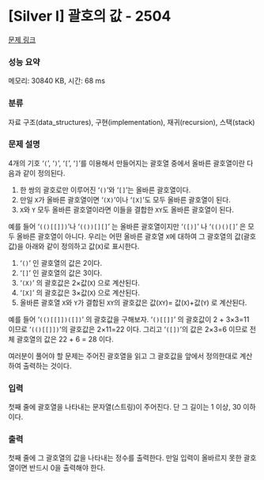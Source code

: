 # [Silver I] 괄호의 값 - 2504 

[문제 링크](https://www.acmicpc.net/problem/2504) 

### 성능 요약

메모리: 30840 KB, 시간: 68 ms

### 분류

자료 구조(data_structures), 구현(implementation), 재귀(recursion), 스택(stack)

### 문제 설명

<p style="user-select: auto;">4개의 기호 ‘<code style="user-select: auto;">(</code>’, ‘<code style="user-select: auto;">)</code>’, ‘<code style="user-select: auto;">[</code>’, ‘<code style="user-select: auto;">]</code>’를 이용해서 만들어지는 괄호열 중에서 올바른 괄호열이란 다음과 같이 정의된다.</p>

<ol style="user-select: auto;">
	<li style="user-select: auto;">한 쌍의 괄호로만 이루어진 ‘<code style="user-select: auto;">()</code>’와 ‘<code style="user-select: auto;">[]</code>’는 올바른 괄호열이다. </li>
	<li style="user-select: auto;">만일 <code style="user-select: auto;">X</code>가 올바른 괄호열이면 ‘<code style="user-select: auto;">(X)</code>’이나 ‘<code style="user-select: auto;">[X]</code>’도 모두 올바른 괄호열이 된다. </li>
	<li style="user-select: auto;"><code style="user-select: auto;">X</code>와 <code style="user-select: auto;">Y</code> 모두 올바른 괄호열이라면 이들을 결합한 <code style="user-select: auto;">XY</code>도 올바른 괄호열이 된다.</li>
</ol>

<p style="user-select: auto;">예를 들어 ‘<code style="user-select: auto;">(()[[]])</code>’나 ‘<code style="user-select: auto;">(())[][]</code>’ 는 올바른 괄호열이지만 ‘<code style="user-select: auto;">([)]</code>’ 나 ‘<code style="user-select: auto;">(()()[]</code>’ 은 모두 올바른 괄호열이 아니다. 우리는 어떤 올바른 괄호열 <code style="user-select: auto;">X</code>에 대하여 그 괄호열의 값(괄호값)을 아래와 같이 정의하고 값(<code style="user-select: auto;">X</code>)로 표시한다. </p>

<ol style="user-select: auto;">
	<li style="user-select: auto;">‘<code style="user-select: auto;">()</code>’ 인 괄호열의 값은 2이다.</li>
	<li style="user-select: auto;">‘<code style="user-select: auto;">[]</code>’ 인 괄호열의 값은 3이다.</li>
	<li style="user-select: auto;">‘<code style="user-select: auto;">(X)</code>’ 의 괄호값은 2×값(<code style="user-select: auto;">X</code>) 으로 계산된다.</li>
	<li style="user-select: auto;">‘<code style="user-select: auto;">[X]</code>’ 의 괄호값은 3×값(<code style="user-select: auto;">X</code>) 으로 계산된다.</li>
	<li style="user-select: auto;">올바른 괄호열 <code style="user-select: auto;">X</code>와 <code style="user-select: auto;">Y</code>가 결합된 <code style="user-select: auto;">XY</code>의 괄호값은 값(<code style="user-select: auto;">XY</code>)= 값(<code style="user-select: auto;">X</code>)+값(<code style="user-select: auto;">Y</code>) 로 계산된다.</li>
</ol>

<p style="user-select: auto;">예를 들어 ‘<code style="user-select: auto;">(()[[]])([])</code>’ 의 괄호값을 구해보자. ‘<code style="user-select: auto;">()[[]]</code>’ 의 괄호값이 2 + 3×3=11 이므로 ‘<code style="user-select: auto;">(()[[]])</code>’의 괄호값은 2×11=22 이다. 그리고 ‘<code style="user-select: auto;">([])</code>’의 값은 2×3=6 이므로 전체 괄호열의 값은 22 + 6 = 28 이다.</p>

<p style="user-select: auto;">여러분이 풀어야 할 문제는 주어진 괄호열을 읽고 그 괄호값을 앞에서 정의한대로 계산하여 출력하는 것이다. </p>

### 입력 

 <p style="user-select: auto;">첫째 줄에 괄호열을 나타내는 문자열(스트링)이 주어진다. 단 그 길이는 1 이상, 30 이하이다.</p>

### 출력 

 <p style="user-select: auto;">첫째 줄에 그 괄호열의 값을 나타내는 정수를 출력한다. 만일 입력이 올바르지 못한 괄호열이면 반드시 0을 출력해야 한다. </p>

